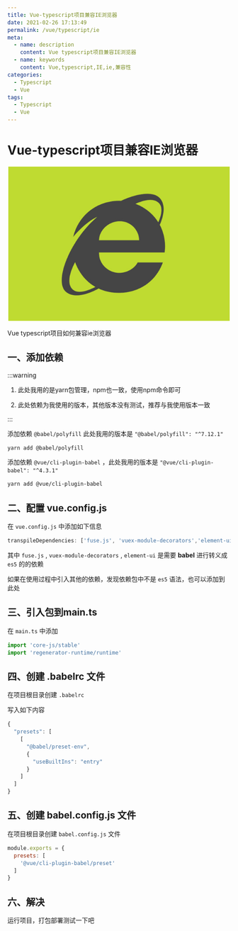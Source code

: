 ```yaml
---
title: Vue-typescript项目兼容IE浏览器
date: 2021-02-26 17:13:49
permalink: /vue/typescript/ie
meta:
  - name: description
    content: Vue typescript项目兼容IE浏览器
  - name: keywords
    content: Vue,typescript,IE,ie,兼容性
categories:
  - Typescript
  - Vue
tags:
  - Typescript
  - Vue
---
```

# Vue-typescript项目兼容IE浏览器

<p align="center">
  <img src="/img/blog/20210226173914.jpg" width="500">
</p>

Vue typescript项目如何兼容ie浏览器

<!-- more -->

## 一、添加依赖

:::warning

1. 此处我用的是yarn包管理，npm也一致，使用npm命令即可

2. 此处依赖为我使用的版本，其他版本没有测试，推荐与我使用版本一致

:::

添加依赖 `@babel/polyfill` 此处我用的版本是 `"@babel/polyfill": "^7.12.1"`

```bash
yarn add @babel/polyfill
```

添加依赖 `@vue/cli-plugin-babel` ，此处我用的版本是 `"@vue/cli-plugin-babel": "^4.3.1"`

```bash
yarn add @vue/cli-plugin-babel
```

## 二、配置 vue.config.js

在 `vue.config.js` 中添加如下信息

```js
transpileDependencies: ['fuse.js', 'vuex-module-decorators','element-ui'],
```

其中 `fuse.js` , `vuex-module-decorators` , `element-ui` 是需要 **babel** 进行转义成 `es5` 的的依赖

如果在使用过程中引入其他的依赖，发现依赖包中不是 `es5` 语法，也可以添加到此处

## 三、引入包到main.ts

在 `main.ts` 中添加 

```js
import 'core-js/stable'
import 'regenerator-runtime/runtime'
```

## 四、创建 .babelrc 文件

在项目根目录创建 `.babelrc`

写入如下内容

```js
{
  "presets": [
    [
      "@babel/preset-env",
      {
        "useBuiltIns": "entry"
      }
    ]
  ]
}
```

## 五、创建 babel.config.js 文件

在项目根目录创建 `babel.config.js` 文件

```js
module.exports = {
  presets: [
    '@vue/cli-plugin-babel/preset'
  ]
}
```

 ## 六、解决

运行项目，打包部署测试一下吧

